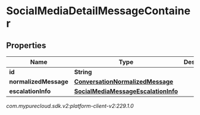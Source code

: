 # SocialMediaDetailMessageContainer


## Properties

| Name | Type | Description | Notes |
| ------------ | ------------- | ------------- | ------------- |
| **id** | **String** |  |  [optional] |
| **normalizedMessage** | [**ConversationNormalizedMessage**](ConversationNormalizedMessage) |  |  [optional] |
| **escalationInfo** | [**SocialMediaMessageEscalationInfo**](SocialMediaMessageEscalationInfo) |  |  [optional] |




_com.mypurecloud.sdk.v2:platform-client-v2:229.1.0_
